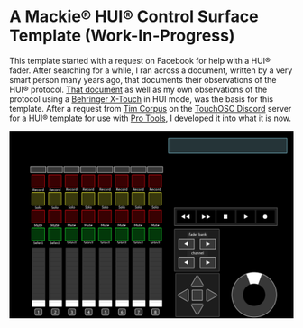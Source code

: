 # A Mackie® HUI® Control Surface Template (Work-In-Progress)

This template started with a request on Facebook for help with a HUI® fader. After searching for a while, I ran across a document, written by a very smart person many years ago, that documents their observations of the HUI® protocol.  [That document](HUI.pdf) as well as my own observations of the protocol using a [Behringer X-Touch](https://www.behringer.com/product.html?modelCode=0808-AAD) in HUI mode, was the basis for this template. After a request from [Tim Corpus](https://www.youtube.com/timcorpus) on the [TouchOSC Discord](https://discord.gg/TXz23QUeQC) server for a HUI® template for use with [Pro Tools](https://www.avid.com/pro-tools), I developed it into what it is now.

![image](HUI.png)
